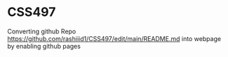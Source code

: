 # CSS497

Converting github Repo https://github.com/rashiiid1/CSS497/edit/main/README.md into webpage by enabling github pages
